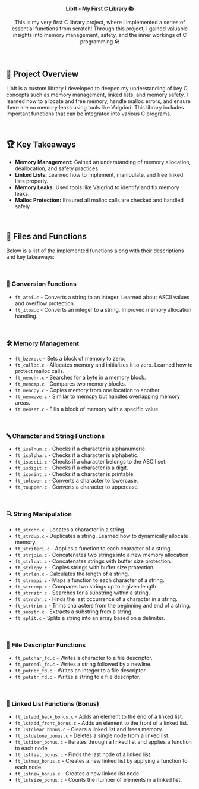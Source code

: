 <div align="center">

</br>
</br>

<strong>Libft - My First C Library 📚</strong>

<p>This is my very first C library project, where I implemented a series of essential functions from scratch! Through this project, I gained valuable insights into memory management, safety, and the inner workings of C programming 🛠️</p>

</br>

</div>

## 🚀 Project Overview

Libft is a custom library I developed to deepen my understanding of key C concepts such as memory management, linked lists, and memory safety. I learned how to allocate and free memory, handle malloc errors, and ensure there are no memory leaks using tools like Valgrind. This library includes important functions that can be integrated into various C programs.

</br>

## 🏆 Key Takeaways

- **Memory Management:** Gained an understanding of memory allocation, deallocation, and safety practices.
- **Linked Lists:** Learned how to implement, manipulate, and free linked lists properly.
- **Memory Leaks:** Used tools like Valgrind to identify and fix memory leaks.
- **Malloc Protection:** Ensured all malloc calls are checked and handled safely.

</br>

## 📂 Files and Functions

Below is a list of the implemented functions along with their descriptions and key takeaways:

</br>

### 🔢 Conversion Functions

- `ft_atoi.c` - Converts a string to an integer. Learned about ASCII values and overflow protection.
- `ft_itoa.c` - Converts an integer to a string. Improved memory allocation handling.

</br>

### 🛠️ Memory Management

- `ft_bzero.c` - Sets a block of memory to zero.
- `ft_calloc.c` - Allocates memory and initializes it to zero. Learned how to protect malloc calls.
- `ft_memchr.c` - Searches for a byte in a memory block.
- `ft_memcmp.c` - Compares two memory blocks.
- `ft_memcpy.c` - Copies memory from one location to another.
- `ft_memmove.c` - Similar to memcpy but handles overlapping memory areas.
- `ft_memset.c` - Fills a block of memory with a specific value.

</br>

### 🔤 Character and String Functions

- `ft_isalnum.c` - Checks if a character is alphanumeric.
- `ft_isalpha.c` - Checks if a character is alphabetic.
- `ft_isascii.c` - Checks if a character belongs to the ASCII set.
- `ft_isdigit.c` - Checks if a character is a digit.
- `ft_isprint.c` - Checks if a character is printable.
- `ft_tolower.c` - Converts a character to lowercase.
- `ft_toupper.c` - Converts a character to uppercase.

</br>

### 🔍 String Manipulation

- `ft_strchr.c` - Locates a character in a string.
- `ft_strdup.c` - Duplicates a string. Learned how to dynamically allocate memory.
- `ft_striteri.c` - Applies a function to each character of a string.
- `ft_strjoin.c` - Concatenates two strings into a new memory allocation.
- `ft_strlcat.c` - Concatenates strings with buffer size protection.
- `ft_strlcpy.c` - Copies strings with buffer size protection.
- `ft_strlen.c` - Calculates the length of a string.
- `ft_strmapi.c` - Maps a function to each character of a string.
- `ft_strncmp.c` - Compares two strings up to a given length.
- `ft_strnstr.c` - Searches for a substring within a string.
- `ft_strrchr.c` - Finds the last occurrence of a character in a string.
- `ft_strtrim.c` - Trims characters from the beginning and end of a string.
- `ft_substr.c` - Extracts a substring from a string.
- `ft_split.c` - Splits a string into an array based on a delimiter.

</br>

### 📝 File Descriptor Functions

- `ft_putchar_fd.c` - Writes a character to a file descriptor.
- `ft_putendl_fd.c` - Writes a string followed by a newline.
- `ft_putnbr_fd.c` - Writes an integer to a file descriptor.
- `ft_putstr_fd.c` - Writes a string to a file descriptor.

</br>

### 🔗 Linked List Functions (Bonus)

- `ft_lstadd_back_bonus.c` - Adds an element to the end of a linked list.
- `ft_lstadd_front_bonus.c` - Adds an element to the front of a linked list.
- `ft_lstclear_bonus.c` - Clears a linked list and frees memory.
- `ft_lstdelone_bonus.c` - Deletes a single node from a linked list.
- `ft_lstiter_bonus.c` - Iterates through a linked list and applies a function to each node.
- `ft_lstlast_bonus.c` - Finds the last node of a linked list.
- `ft_lstmap_bonus.c` - Creates a new linked list by applying a function to each node.
- `ft_lstnew_bonus.c` - Creates a new linked list node.
- `ft_lstsize_bonus.c` - Counts the number of elements in a linked list.
